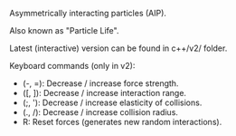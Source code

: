 Asymmetrically interacting particles (AIP).

Also known as "Particle Life".

Latest (interactive) version can be found in c++/v2/ folder.

Keyboard commands (only in v2):

- (-, =): Decrease / increase force strength.
- ([, ]): Decrease / increase interaction range.
- (;, '): Decrease / increase elasticity of collisions.
- (., /): Decrease / increase collision radius.
- R: Reset forces (generates new random interactions). 


